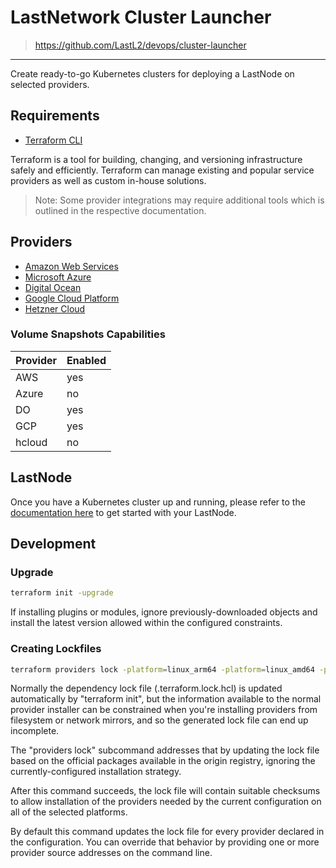 # LastNetwork Cluster Launcher

>
> <https://github.com/LastL2/devops/cluster-launcher>

****

Create ready-to-go Kubernetes clusters for deploying a LastNode on selected providers.

## Requirements

* [Terraform CLI](https://learn.hashicorp.com/tutorials/terraform/install-cli)

Terraform is a tool for building, changing, and versioning infrastructure safely and efficiently. Terraform can manage existing and popular service providers as well as custom in-house solutions.

> Note: Some provider integrations may require additional tools which is outlined in the respective documentation.

## Providers

* [Amazon Web Services](https://docs.last.net/node-operators/kubernetes/setup-aws)
* [Microsoft Azure](https://docs.last.net/node-operators/kubernetes/setup-azure)
* [Digital Ocean](https://docs.last.net/node-operators/kubernetes/setup-digital-ocean)
* [Google Cloud Platform](https://docs.last.net/node-operators/kubernetes/setup-google-cloud)
* [Hetzner Cloud](https://docs.last.net/node-operators/kubernetes/setup-hcloud)

### Volume Snapshots Capabilities

Provider | Enabled
---------|--------
AWS      | yes
Azure    | no
DO       | yes
GCP      | yes
hcloud   | no

## LastNode

Once you have a Kubernetes cluster up and running, please refer to the [documentation here](https://docs.last.net/node-operators/deploying) to get started with your LastNode.

## Development

### Upgrade

```bash
terraform init -upgrade
```

If installing plugins or modules, ignore previously-downloaded objects and install the latest version allowed within the configured constraints.

### Creating Lockfiles

```bash
terraform providers lock -platform=linux_arm64 -platform=linux_amd64 -platform=darwin_amd64 -platform=windows_amd64
```

Normally the dependency lock file (.terraform.lock.hcl) is updated automatically by "terraform init", but the information available to the normal provider installer can be constrained when you're installing providers from filesystem or network mirrors, and so the generated lock file can end up incomplete.

The "providers lock" subcommand addresses that by updating the lock file based on the official packages available in the origin registry, ignoring the currently-configured installation strategy.

After this command succeeds, the lock file will contain suitable checksums to allow installation of the providers needed by the current configuration on all of the selected platforms.

By default this command updates the lock file for every provider declared in the configuration. You can override that behavior by providing one or more provider source addresses on the command line.
